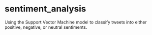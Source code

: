 # sentiment_analysis
Using the Support Vector Machine model to classify tweets into either positive, negative, or neutral sentiments.

